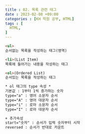 ```yaml
---
title : 02. 목록 관련 태그
date : 2023-02-08 +09:00
categories : [KH 학원 공부, HTML]
tags : [
  HTML,
]
---
```

<!-- ![](/assets/img/HTML/DBInro.png){:style="border:1px solid #eaeaea; border-radius: 7px; padding: 0px;" } -->

```html
<ul>
순서없는 목록을 작성하는 태그(영역)
```

```html
<li>(List Item)
목록에 들어가는 내용을 작성하는 태그
```

```html
<ol>(Ordered List)
순서있는 목록을 작성하는 태그

* ol 태그의 type 속성 *
기본값 : 1부터 1씩 증가하는 숫자
type="a" : 영어 소문자 순서
type="A" : 영어 대문자 순서
type="i" : 로마 소문자 순서
type="I" : 로마 대문자 순서

+ 추가속성
start="숫자" : 순서가 입력 숫자부터 시작
reversed : 순서가 반대로 카운트
```
